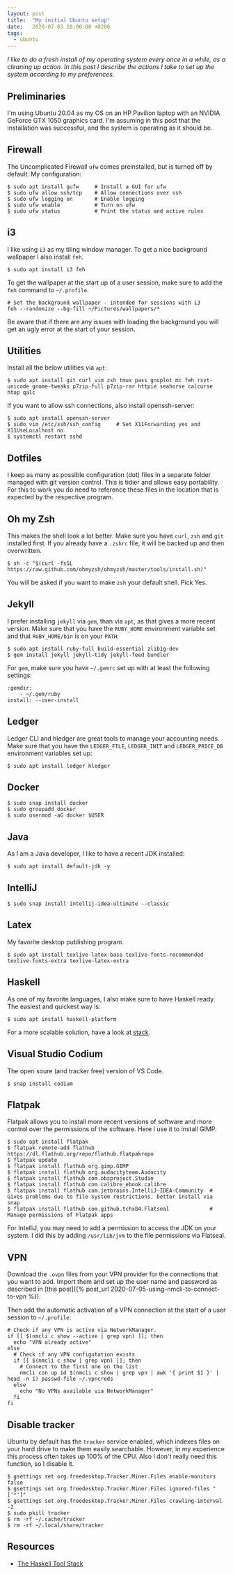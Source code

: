 ```yaml
---
layout: post
title:  "My initial Ubuntu setup"
date:   2020-07-03 18:00:00 +0200
tags:   
  - ubuntu
---
```

*I like to do a fresh install of my operating system every once in a while, as a cleaning up action. In this post I describe the actions I take to set up the system according to my preferences.*

## Preliminaries
I'm using Ubuntu 20.04 as my OS on an HP Pavilion laptop with an NVIDIA GeForce GTX 1050 graphics card. I'm assuming in this post that the installation was successful, and the system is operating as it should be.

## Firewall
The Uncomplicated Firewall `ufw` comes preinstalled, but is turned off by default. My configuration:
```console
$ sudo apt install gufw     # Install a GUI for ufw
$ sudo ufw allow ssh/tcp    # Allow connections over ssh
$ sudo ufw logging on       # Enable logging
$ sudo ufw enable           # Turn on ufw
$ sudo ufw status           # Print the status and active rules
```

## i3
I like using `i3` as my tiling window manager. To get a nice background wallpaper I also install `feh`.
```console
$ sudo apt install i3 feh
```
To get the wallpaper at the start up of a user session, make sure to add the `feh` command to `~/.profile`.
```shell
# Set the background wallpaper - intended for sessions with i3
feh --randomize --bg-fill ~/Pictures/wallpapers/*
```
Be aware that if there are any issues with loading the background you will get an ugly error at the start of your session. 

## Utilities
Install all the below utilities via `apt`:
```console
$ sudo apt install git curl vim zsh tmux pass gnuplot mc feh rxvt-unicode gnome-tweaks p7zip-full p7zip-rar httpie seahorse calcurse htop qalc
```

If you want to allow ssh connections, also install openssh-server:
```console
$ sudo apt install openssh-server
$ sudo vim /etc/ssh/ssh_config     # Set X11Forwarding yes and X11UseLocalhost no
$ systemctl restart sshd
```

## Dotfiles
I keep as many as possible configuration (dot) files in a separate folder managed with git version control. This is tidier and allows easy portability. For this to work you do need to reference these files in the location that is expected by the respective program.

## Oh my Zsh
This makes the shell look a lot better. Make sure you have `curl`, `zsh` and `git` installed first. If you already have a `.zshrc` file, it will be backed up and then overwritten.
```console
$ sh -c "$(curl -fsSL https://raw.github.com/ohmyzsh/ohmyzsh/master/tools/install.sh)"
```
You will be asked if you want to make `zsh` your default shell. Pick Yes.

## Jekyll
I prefer installing `jekyll` via `gem`, than via `apt`, as that gives a more recent version. Make sure that you have the `RUBY_HOME` environment variable set and that `RUBY_HOME/bin` is on your `PATH`:
```console
$ sudo apt install ruby-full build-essential zlib1g-dev
$ gem install jekyll jekyll-tidy jekyll-feed bundler
```

For `gem`, make sure you have `~/.gemrc` set up with at least the following settings:
```text
:gemdir:
    - ~/.gem/ruby
install: --user-install
```

## Ledger
Ledger CLI and hledger are great tools to manage your accounting needs. Make sure that you have the `LEDGER_FILE`, `LEDGER_INIT` and `LEDGER_PRICE_DB` environment variables set up:
```console
$ sudo apt install ledger hledger
```

## Docker
```console
$ sudo snap install docker
$ sudo groupadd docker
$ sudo usermod -aG docker $USER
```

## Java
As I am a Java developer, I like to have a recent JDK installed:
```console
$ sudo apt install default-jdk -y
```

## IntelliJ
```console
$ sudo snap install intellij-idea-ultimate --classic
```

## Latex
My favorite desktop publishing program.
```console
$ sudo apt install texlive-latex-base texlive-fonts-recommended texlive-fonts-extra texlive-latex-extra
```

## Haskell
As one of my favorite languages, I also make sure to have Haskell ready. The easiest and quickest way is:
```console
$ sudo apt install haskell-platform
```
For a more scalable solution, have a look at [stack][stack].

## Visual Studio Codium
The open soure (and tracker free) version of VS Code.
```console
$ snap install codium
```

## Flatpak
Flatpak allows you to install more recent versions of software and more control over the permissions of the software. Here I use it to install GIMP.
```console
$ sudo apt install flatpak
$ flatpak remote-add flathub https://dl.flathub.org/repo/flathub.flatpakrepo
$ flatpak update
$ flatpak install flathub org.gimp.GIMP
$ flatpak install flathub org.audacityteam.Audacity
$ flatpak install flathub com.obsproject.Studio
$ flatpak install flathub com.calibre_ebook.calibre
$ flatpak install flathub com.jetbrains.IntelliJ-IDEA-Community  # Gives problems due to file system restrictions, better install via snap
$ flatpak install flathub com.github.tchx84.Flatseal             # Manage permissions of Flatpak apps
```

For IntelliJ, you may need to add a permission to access the JDK on your system. I did this by adding `/usr/lib/jvm` to the file permissions via Flatseal.

## VPN
Download the `.ovpn` files from your VPN provider for the connections that you want to add. Import them and set up the user name and password as described in [this post]({% post_url 2020-07-05-using-nmcli-to-connect-to-vpn %}).

Then add the automatic activation of a VPN connection at the start of a user session to `~/.profile`:
```shell
# Check if any VPN is active via NetworkManager.
if [[ $(nmcli c show --active | grep vpn) ]]; then
  echo "VPN already active"
else
  # Check if any VPN configutation exists
  if [[ $(nmcli c show | grep vpn) ]]; then
    # Connect to the first one on the list
    nmcli con up id $(nmcli c show | grep vpn | awk '{ print $1 }' | head -n 1) passwd-file ~/.vpncreds
  else
    echo "No VPNs available via NetworkManager"
  fi
fi
```

## Disable tracker
Ubuntu by default has the `tracker` service enabled, which indexes files on your hard drive to make them easily searchable. However, in my experience this process often takes up 100% of the CPU. Also I don't really need this function, so I disable it.
```console
$ gsettings set org.freedesktop.Tracker.Miner.Files enable-monitors false
$ gsettings set org.freedesktop.Tracker.Miner.Files ignored-files "['*']"
$ gsettings set org.freedesktop.Tracker.Miner.Files crawling-interval -2
$ sudo pkill tracker
$ rm -rf ~/.cache/tracker
$ rm -rf ~/.local/share/tracker
```

## Resources
- [The Haskell Tool Stack][stack]

[stack]: https://docs.haskellstack.org/en/stable/README/
